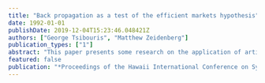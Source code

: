 ```yaml
---
title: "Back propagation as a test of the efficient markets hypothesis"
date: 1992-01-01
publishDate: 2019-12-04T15:23:46.048421Z
authors: ["George Tsibouris", "Matthew Zeidenberg"]
publication_types: ["1"]
abstract: "This paper presents some research on the application of artificial neural networks to economic modeling. The Efficient Markets Hypothesis (EMH) states that at any time, the price of a security fully captures all known information about that stock, so the price behaves like a random walk in time, except when there are changes in information. We test whether a nonlinear statistical method, error back propagation, can do better than chance in forecasting stock trends. An error back propagation model is estimated at different levels of time aggregation (daily and monthly) on stock price and stock index returns. This paper brings forth some new and encouraging results on the ability of neural network models to predict the direction of stock price movements and to account for some of the nonlinearities found in stock return data."
featured: false
publication: "*Proceedings of the Hawaii International Conference on System Science*"
---
```


